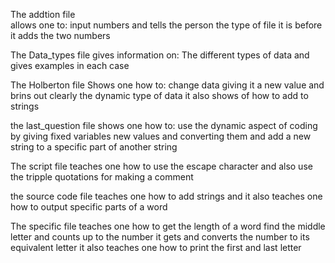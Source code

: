 The addtion file  
allows one to:
input numbers and tells the person the type of file it is before it adds the two numbers

The Data_types file
gives information on:
The different types of data and gives examples in each case

The Holberton file
Shows one how to:
change data giving it a new value and brins out clearly the dynamic type of data
it also shows of how to add to strings 

the last_question file 
shows one how to:
use the dynamic aspect of coding by giving fixed variables new values and converting them and add a new string to a specific
part of another string

The script file 
teaches one how to
use the escape character 
and also use the tripple quotations for making a comment

the source code file
teaches one how to add strings 
and it also teaches one how to output specific parts of a word 

The specific file
teaches one how to 
get the length of a word find the middle letter and counts up to the number it gets and converts the number to its equivalent letter
it also teaches one how to print the first and last letter